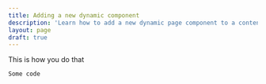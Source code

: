 ```yaml
---
title: Adding a new dynamic component
description: 'Learn how to add a new dynamic page component to a content type'
layout: page
draft: true
---
```


This is how you do that

```js
Some code
```
